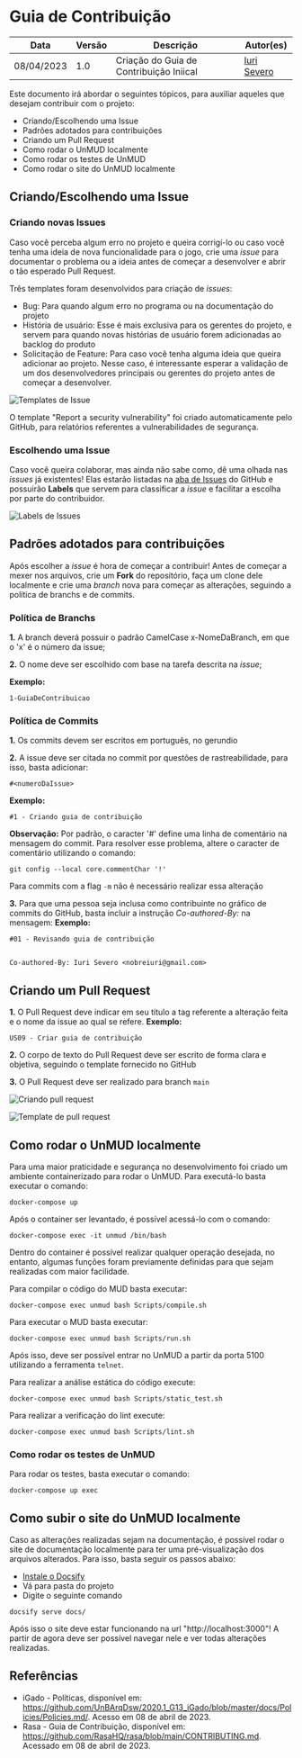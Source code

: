 # Guia de Contribuição

|  **Data**  | **Versão** | **Descrição** | **Autor(es)** |
| ---------- | ---------- | ------------- | ------------- |
| 08/04/2023 |  1.0   | Criação do Guia de Contribuição Iniical | [Iuri Severo](https://github.com/iurisevero) |

Este documento irá abordar o seguintes tópicos, para auxiliar aqueles que desejam contribuir com o projeto:

* Criando/Escolhendo uma Issue
* Padrões adotados para contribuições
* Criando um Pull Request
* Como rodar o UnMUD localmente
* Como rodar os testes de UnMUD
* Como rodar o site do UnMUD localmente

## Criando/Escolhendo uma Issue

### Criando novas Issues

Caso você perceba algum erro no projeto e queira corrigí-lo ou caso você tenha uma ideia de nova funcionalidade para o jogo, crie uma _issue_ para documentar o problema ou a ideia antes de começar a desenvolver e abrir o tão esperado Pull Request.

Três templates foram desenvolvidos para criação de _issues_:

* Bug: Para quando algum erro no programa ou na documentação do projeto
* História de usuário: Esse é mais exclusiva para os gerentes do projeto, e servem para quando novas histórias de usuário forem adicionadas ao backlog do produto
* Solicitação de Feature: Para caso você tenha alguma ideia que queira adicionar ao projeto. Nesse caso, é interessante esperar a validação de um dos desenvolvedores principais ou gerentes do projeto antes de começar a desenvolver.

![Templates de Issue](/Images/issuesTemplates.png)

O template "Report a security vulnerability" foi criado automaticamente pelo GitHub, para relatórios referentes a vulnerabilidades de segurança.

### Escolhendo uma Issue

Caso você queira colaborar, mas ainda não sabe como, dê uma olhada nas _issues_ já existentes! Elas estarão listadas na [aba de Issues](https://github.com/UnMUD/UnMUD/issues) do GitHub e possuirão **Labels** que servem para classificar a _issue_ e facilitar a escolha por parte do contribuidor.

![Labels de Issues](/Images/labels.png)

## Padrões adotados para contribuições

Após escolher a _issue_ é hora de começar a contribuir! Antes de começar a mexer nos arquivos, crie um **Fork** do repositório, faça um clone dele localmente e crie uma _branch_ nova para começar as alterações, seguindo a política de branchs e de commits.

### Política de Branchs

**1.** A branch deverá possuir o padrão CamelCase x-NomeDaBranch, em que o 'x' é o número da issue;

**2.** O nome deve ser escolhido com base na tarefa descrita na _issue_;

**Exemplo:**

```
1-GuiaDeContribuicao
```

### Política de Commits

**1.** Os commits devem ser escritos em português, no gerundio

**2.** A issue deve ser citada no commit por questões de rastreabilidade, para isso, basta adicionar:
```
#<numeroDaIssue> 
```

**Exemplo:**
```
#1 - Criando guia de contribuição
```

**Observação:** Por padrão, o caracter '#' define uma linha de comentário na mensagem do commit. Para resolver esse problema, altere o caracter de comentário utilizando o comando:
```
git config --local core.commentChar '!'
```

Para commits com a flag ```-m``` não é necessário realizar essa alteração

**3.** Para que uma pessoa seja inclusa como contribuinte no gráfico de commits do GitHub, basta incluir a instrução _Co-authored-By:_ na mensagem:
**Exemplo:**
```
#01 - Revisando guia de contribuição


Co-authored-By: Iuri Severo <nobreiuri@gmail.com>
```

## Criando um Pull Request

**1.** O Pull Request deve indicar em seu título a tag referente a alteração feita e o nome da issue ao qual se refere.
**Exemplo:**
```
US09 - Criar guia de contribuição
```

**2.** O corpo de texto do Pull Request deve ser escrito de forma clara e objetiva, seguindo o template fornecido no GitHub

**3.** O Pull Request deve ser realizado para branch `main`

![Criando pull request](/Images/comparePR.png)

![Template de pull request](/Images/templatePR.png)

## Como rodar o UnMUD localmente

Para uma maior praticidade e segurança no desenvolvimento foi criado um ambiente containerizado para rodar o UnMUD. Para executá-lo basta executar o comando:

```
docker-compose up
```

Após o container ser levantado, é possível acessá-lo com o comando:

```
docker-compose exec -it unmud /bin/bash

```

Dentro do container é possível realizar qualquer operação desejada, no entanto, algumas funções foram previamente definidas para que sejam realizadas com maior facilidade.

Para compilar o código do MUD basta executar:

```
docker-compose exec unmud bash Scripts/compile.sh 
```

Para executar o MUD basta executar:

```
docker-compose exec unmud bash Scripts/run.sh 
```

Após isso, deve ser possível entrar no UnMUD a partir da porta 5100 utilizando a ferramenta `telnet`.

Para realizar a análise estática do código execute:

```
docker-compose exec unmud bash Scripts/static_test.sh 
```

Para realizar a verificação do lint execute:

```
docker-compose exec unmud bash Scripts/lint.sh 
```

### Como rodar os testes de UnMUD

Para rodar os testes, basta executar o comando:

```
docker-compose up exec
```

## Como subir o site do UnMUD localmente

Caso as alterações realizadas sejam na documentação, é possível rodar o site de documentação localmente para ter uma pré-visualização dos arquivos alterados. Para isso, basta seguir os passos abaixo:

* [Instale o Docsify](https://docsify.now.sh/quickstart)
* Vá para pasta do projeto
* Digite o seguinte comando
```
docsify serve docs/
```

Após isso o site deve estar funcionando na url "http://localhost:3000"! A partir de agora deve ser possível navegar nele e ver todas alterações realizadas.

## Referências

* iGado - Políticas, disponível em: <https://github.com/UnBArqDsw/2020.1_G13_iGado/blob/master/docs/Policies/Policies.md/>. Acesso em 08 de abril de 2023.
* Rasa - Guia de Contribuição, disponível em: <https://github.com/RasaHQ/rasa/blob/main/CONTRIBUTING.md>. Acessado em 08 de abril de 2023.